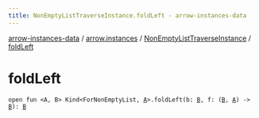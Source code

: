 ```yaml
---
title: NonEmptyListTraverseInstance.foldLeft - arrow-instances-data
---
```


[arrow-instances-data](../../index.html) / [arrow.instances](../index.html) / [NonEmptyListTraverseInstance](index.html) / [foldLeft](./fold-left.html)

# foldLeft

`open fun <A, B> Kind<ForNonEmptyList, `[`A`](fold-left.html#A)`>.foldLeft(b: `[`B`](fold-left.html#B)`, f: (`[`B`](fold-left.html#B)`, `[`A`](fold-left.html#A)`) -> `[`B`](fold-left.html#B)`): `[`B`](fold-left.html#B)